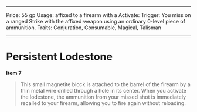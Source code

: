 
---
Price: 55 gp
Usage: affixed to a firearm with a
Activate: 
Trigger: You miss on a ranged Strike with the affixed weapon using an ordinary 0-level piece of ammunition.
Traits: Conjuration, Consumable, Magical, Talisman

---

# Persistent Lodestone

**Item 7**

> This small magnetite block is attached to the barrel of the firearm by a thin metal wire drilled through a hole in its center. When you activate the lodestone, the ammunition from your missed shot is immediately recalled to your firearm, allowing you to fire again without reloading.
